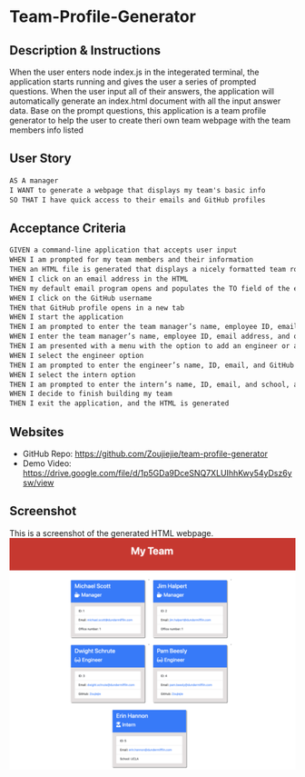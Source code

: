 # Team-Profile-Generator

## Description & Instructions
When the user enters node index.js in the integerated terminal, the application starts running and gives the user a series of prompted questions. When the user input all of their answers, the application will automatically generate an index.html document with all the input answer data. Base on the prompt questions, this application is a team profile generator to help the user to create theri own team webpage with the team members info listed


## User Story
```md
AS A manager
I WANT to generate a webpage that displays my team's basic info
SO THAT I have quick access to their emails and GitHub profiles
```

## Acceptance Criteria
```md
GIVEN a command-line application that accepts user input
WHEN I am prompted for my team members and their information
THEN an HTML file is generated that displays a nicely formatted team roster based on user input
WHEN I click on an email address in the HTML
THEN my default email program opens and populates the TO field of the email with the address
WHEN I click on the GitHub username
THEN that GitHub profile opens in a new tab
WHEN I start the application
THEN I am prompted to enter the team manager’s name, employee ID, email address, and office number
WHEN I enter the team manager’s name, employee ID, email address, and office number
THEN I am presented with a menu with the option to add an engineer or an intern or to finish building my team
WHEN I select the engineer option
THEN I am prompted to enter the engineer’s name, ID, email, and GitHub username, and I am taken back to the menu
WHEN I select the intern option
THEN I am prompted to enter the intern’s name, ID, email, and school, and I am taken back to the menu
WHEN I decide to finish building my team
THEN I exit the application, and the HTML is generated
```

## Websites
- GitHub Repo: https://github.com/Zoujiejie/team-profile-generator
- Demo Video: https://drive.google.com/file/d/1p5GDa9DceSNQ7XLUIhhKwy54yDsz6ysw/view 

## Screenshot
This is a screenshot of the generated HTML webpage.
![HTML Webpage Screenshot](./assets/HTML-Page.jpeg)

